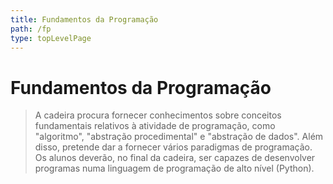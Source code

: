```yaml
---
title: Fundamentos da Programação
path: /fp
type: topLevelPage
---
```


# Fundamentos da Programação

> A cadeira procura fornecer conhecimentos sobre conceitos fundamentais relativos à atividade de programação, como "algoritmo", "abstração procedimental" e "abstração de dados". Além disso, pretende dar a fornecer vários paradigmas de programação.  
> Os alunos deverão, no final da cadeira, ser capazes de desenvolver programas numa linguagem de programação de alto nível (Python).


